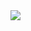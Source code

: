 <!-- - 👋 Hi, I’m @ParthCv 
- 👀 I’m interested in learning all things coding
- 🌱 I’m currently learning java and web dev
- 📫 How to reach me - https://www.linkedin.com/in/parth-chaturvedi/ -->

<img align="center" src="https://github-readme-stats.vercel.app/api?username=ParthCv&&show_icons=true&&theme=dark" />


<!---
ParthCv/ParthCv is a ✨ special ✨ repository because its `README.md` (this file) appears on your GitHub profile.
You can click the Preview link to take a look at your changes.
--->
